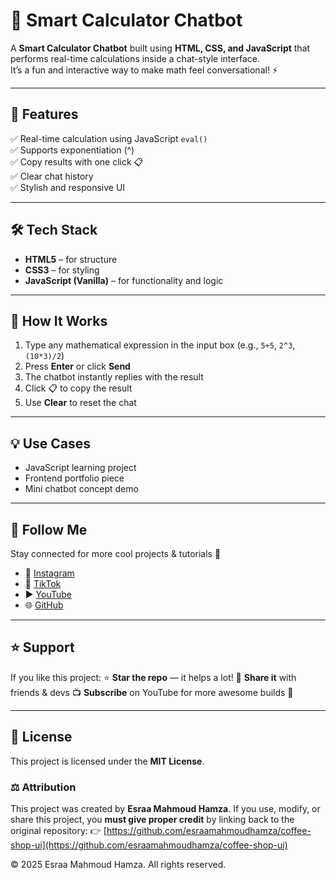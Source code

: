# 💬 Smart Calculator Chatbot

A **Smart Calculator Chatbot** built using **HTML, CSS, and JavaScript** that performs real-time calculations inside a chat-style interface.  
It’s a fun and interactive way to make math feel conversational! ⚡

---

## 🚀 Features
✅ Real-time calculation using JavaScript `eval()`  
✅ Supports exponentiation (^)  
✅ Copy results with one click 📋  
✅ Clear chat history  
✅ Stylish and responsive UI  

---

## 🛠️ Tech Stack
- **HTML5** – for structure  
- **CSS3** – for styling  
- **JavaScript (Vanilla)** – for functionality and logic  

---

## 🎯 How It Works
1. Type any mathematical expression in the input box (e.g., `5+5`, `2^3`, `(10*3)/2`)  
2. Press **Enter** or click **Send**  
3. The chatbot instantly replies with the result  
4. Click 📋 to copy the result  
5. Use **Clear** to reset the chat  

---

## 💡 Use Cases
- JavaScript learning project  
- Frontend portfolio piece  
- Mini chatbot concept demo  

---

## 🔗 Follow Me

Stay connected for more cool projects & tutorials 🚀

* 📸 [Instagram](https://www.instagram.com/esraa_codes)
* 🎵 [TikTok](https://www.tiktok.com/@esraa.codes)
* ▶️ [YouTube](https://www.youtube.com/@EsraaCodes)
* 🌐 [GitHub](https://github.com/esraamahmoudhamza)

---

## ⭐ Support

If you like this project:
⭐ **Star the repo** — it helps a lot!
📢 **Share it** with friends & devs
📺 **Subscribe** on YouTube for more awesome builds 🚀

---

## 🪪 License

This project is licensed under the **MIT License**.

### ⚖️ Attribution

This project was created by **Esraa Mahmoud Hamza**.
If you use, modify, or share this project, you **must give proper credit** by linking back to the original repository:
👉 [https://github.com/esraamahmoudhamza/coffee-shop-ui](https://github.com/esraamahmoudhamza/coffee-shop-ui)

© 2025 Esraa Mahmoud Hamza. All rights reserved.

